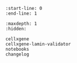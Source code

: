 ```{include} ../README.md
:start-line: 0
:end-line: 1
```

```{toctree}
:maxdepth: 1
:hidden:

cellxgene
cellxgene-lamin-validator
notebooks
changelog
```

